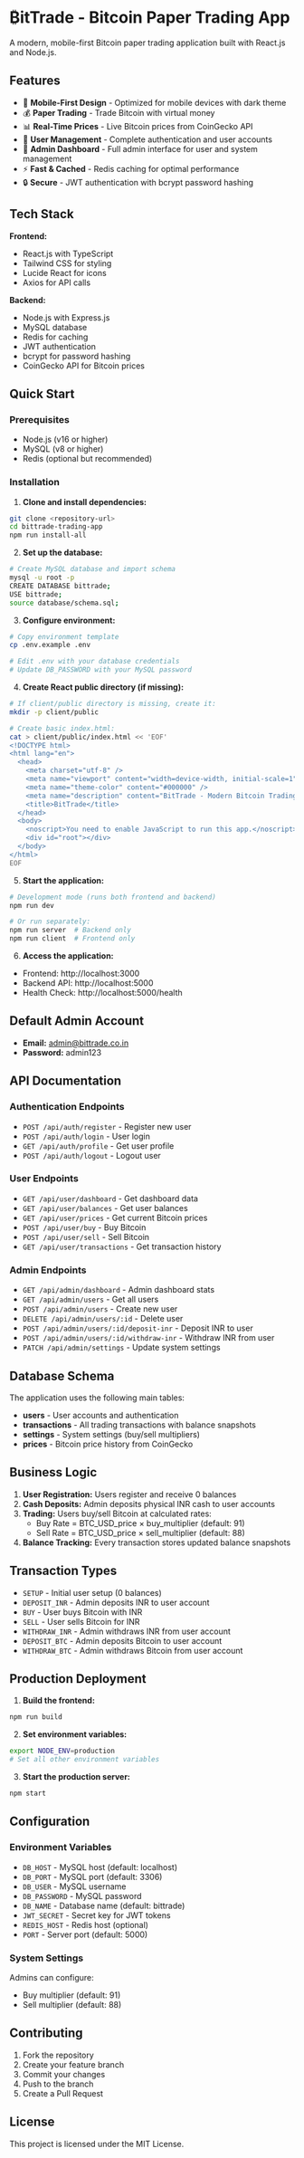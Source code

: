 # ₿itTrade - Bitcoin Paper Trading App

A modern, mobile-first Bitcoin paper trading application built with React.js and Node.js.

## Features

- 📱 **Mobile-First Design** - Optimized for mobile devices with dark theme
- 💰 **Paper Trading** - Trade Bitcoin with virtual money
- 📊 **Real-Time Prices** - Live Bitcoin prices from CoinGecko API
- 👤 **User Management** - Complete authentication and user accounts
- 🔧 **Admin Dashboard** - Full admin interface for user and system management
- ⚡ **Fast & Cached** - Redis caching for optimal performance
- 🔒 **Secure** - JWT authentication with bcrypt password hashing

## Tech Stack

**Frontend:**
- React.js with TypeScript
- Tailwind CSS for styling
- Lucide React for icons
- Axios for API calls

**Backend:**
- Node.js with Express.js
- MySQL database
- Redis for caching
- JWT authentication
- bcrypt for password hashing
- CoinGecko API for Bitcoin prices

## Quick Start

### Prerequisites

- Node.js (v16 or higher)
- MySQL (v8 or higher)
- Redis (optional but recommended)

### Installation

1. **Clone and install dependencies:**
```bash
git clone <repository-url>
cd bittrade-trading-app
npm run install-all
```

2. **Set up the database:**
```bash
# Create MySQL database and import schema
mysql -u root -p
CREATE DATABASE bittrade;
USE bittrade;
source database/schema.sql;
```

3. **Configure environment:**
```bash
# Copy environment template
cp .env.example .env

# Edit .env with your database credentials
# Update DB_PASSWORD with your MySQL password
```

4. **Create React public directory (if missing):**
```bash
# If client/public directory is missing, create it:
mkdir -p client/public

# Create basic index.html:
cat > client/public/index.html << 'EOF'
<!DOCTYPE html>
<html lang="en">
  <head>
    <meta charset="utf-8" />
    <meta name="viewport" content="width=device-width, initial-scale=1" />
    <meta name="theme-color" content="#000000" />
    <meta name="description" content="BitTrade - Modern Bitcoin Trading Platform" />
    <title>BitTrade</title>
  </head>
  <body>
    <noscript>You need to enable JavaScript to run this app.</noscript>
    <div id="root"></div>
  </body>
</html>
EOF
```

5. **Start the application:**
```bash
# Development mode (runs both frontend and backend)
npm run dev

# Or run separately:
npm run server  # Backend only
npm run client  # Frontend only
```

6. **Access the application:**
- Frontend: http://localhost:3000
- Backend API: http://localhost:5000
- Health Check: http://localhost:5000/health

## Default Admin Account

- **Email:** admin@bittrade.co.in
- **Password:** admin123

## API Documentation

### Authentication Endpoints
- `POST /api/auth/register` - Register new user
- `POST /api/auth/login` - User login
- `GET /api/auth/profile` - Get user profile
- `POST /api/auth/logout` - Logout user

### User Endpoints
- `GET /api/user/dashboard` - Get dashboard data
- `GET /api/user/balances` - Get user balances
- `GET /api/user/prices` - Get current Bitcoin prices
- `POST /api/user/buy` - Buy Bitcoin
- `POST /api/user/sell` - Sell Bitcoin
- `GET /api/user/transactions` - Get transaction history

### Admin Endpoints
- `GET /api/admin/dashboard` - Admin dashboard stats
- `GET /api/admin/users` - Get all users
- `POST /api/admin/users` - Create new user
- `DELETE /api/admin/users/:id` - Delete user
- `POST /api/admin/users/:id/deposit-inr` - Deposit INR to user
- `POST /api/admin/users/:id/withdraw-inr` - Withdraw INR from user
- `PATCH /api/admin/settings` - Update system settings

## Database Schema

The application uses the following main tables:

- **users** - User accounts and authentication
- **transactions** - All trading transactions with balance snapshots
- **settings** - System settings (buy/sell multipliers)
- **prices** - Bitcoin price history from CoinGecko

## Business Logic

1. **User Registration:** Users register and receive 0 balances
2. **Cash Deposits:** Admin deposits physical INR cash to user accounts
3. **Trading:** Users buy/sell Bitcoin at calculated rates:
   - Buy Rate = BTC_USD_price × buy_multiplier (default: 91)
   - Sell Rate = BTC_USD_price × sell_multiplier (default: 88)
4. **Balance Tracking:** Every transaction stores updated balance snapshots

## Transaction Types

- `SETUP` - Initial user setup (0 balances)
- `DEPOSIT_INR` - Admin deposits INR to user account
- `BUY` - User buys Bitcoin with INR
- `SELL` - User sells Bitcoin for INR
- `WITHDRAW_INR` - Admin withdraws INR from user account
- `DEPOSIT_BTC` - Admin deposits Bitcoin to user account
- `WITHDRAW_BTC` - Admin withdraws Bitcoin from user account

## Production Deployment

1. **Build the frontend:**
```bash
npm run build
```

2. **Set environment variables:**
```bash
export NODE_ENV=production
# Set all other environment variables
```

3. **Start the production server:**
```bash
npm start
```

## Configuration

### Environment Variables

- `DB_HOST` - MySQL host (default: localhost)
- `DB_PORT` - MySQL port (default: 3306)
- `DB_USER` - MySQL username
- `DB_PASSWORD` - MySQL password
- `DB_NAME` - Database name (default: bittrade)
- `JWT_SECRET` - Secret key for JWT tokens
- `REDIS_HOST` - Redis host (optional)
- `PORT` - Server port (default: 5000)

### System Settings

Admins can configure:
- Buy multiplier (default: 91)
- Sell multiplier (default: 88)

## Contributing

1. Fork the repository
2. Create your feature branch
3. Commit your changes
4. Push to the branch
5. Create a Pull Request

## License

This project is licensed under the MIT License.
